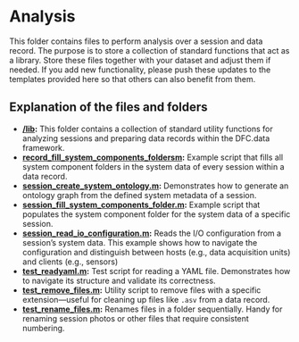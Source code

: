# Analysis

This folder contains files to perform analysis over a session and data record. The purpose is to store a collection of standard functions that act as a library. Store these files together with your dataset and adjust them if needed. If you add new functionality, please push these updates to the templates provided here so that others can also benefit from them.

## Explanation of the files and folders

- **[/lib](/lib):** This folder contains a collection of standard utility functions for analyzing sessions and preparing data records within the DFC.data framework.
- **[record_fill_system_components_foldersm](record_fill_system_components_folders.m):** Example script that fills all system component folders in the system data of every session within a data record.
- **[session_create_system_ontology.m](session_create_system_ontology.m):** Demonstrates how to generate an ontology graph from the defined system metadata of a session. 
- **[session_fill_system_components_folder.m](session_fill_system_components_folder.m):** Example script that populates the system component folder for the system data of a specific session. 
- **[session_read_io_configuration.m](session_read_io_configurationm):** Reads the I/O configuration from a session’s system data. This example shows how to navigate the configuration and distinguish between hosts (e.g., data acquisition units) and clients (e.g., sensors)
- **[test_readyaml.m](test_readyaml.m):** Test script for reading a YAML file. Demonstrates how to navigate its structure and validate its correctness.
- **[test_remove_files.m](test_remove_files.m):** Utility script to remove files with a specific extension—useful for cleaning up files like `.asv` from a data record. 
- **[test_rename_files.m](test_rename_files.m):** Renames files in a folder sequentially. Handy for renaming session photos or other files that require consistent numbering.


